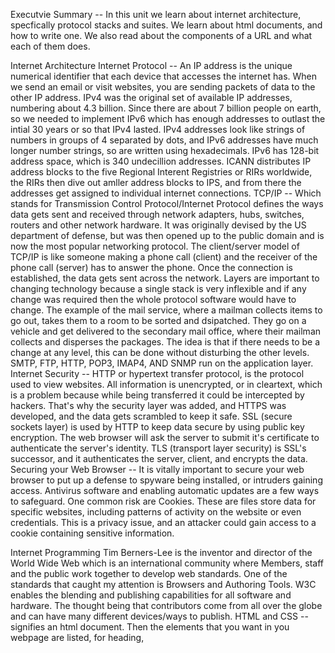 Executvie Summary -- In this unit we learn about internet architecture, specfically protocol stacks and suites. We learn about html documents, and how to write one. We also read about the components of a URL and what each of them does.

Internet Architecture
Internet Protocol -- An IP address is the unique numerical identifier that each device that accesses the internet has. When we send an email or visit websites, you are sending packets of data to the other IP address. IPv4 was the original set of available IP addresses, numbering about 4.3 billion. Since there are about 7 billion people on earth, so we needed to implement IPv6 which has enough addresses to outlast the intial 30 years or so that IPv4 lasted. IPv4 addresses look like strings of numbers in groups of 4 separated by dots, and IPv6 addresses have much longer number strings, so are written using hexadecimals. IPv6 has 128-bit address space, which is 340 undecillion addresses. ICANN distributes IP address blocks to the five Regional Interent Registries or RIRs worldwide, the RIRs then dive out amller address blocks to IPS, and from there the addresses get assigned to individual internet connections.
TCP/IP -- Which stands for Transmission Control Protocol/Internet Protocol defines the ways data gets sent and received through network adapters, hubs, switches, routers and other network hardware. It was originally devised by the US department of defense, but was then opened up to the public domain and is now the most popular networking protocol. The client/server model of TCP/IP is like someone making a phone call (client) and the receiver of the phone call (server) has to answer the phone. Once the connection is established, the data gets sent across the network. Layers are important to changing technology because a single stack is very inflexible and if any change was required then the whole protocol software would have to change. The example of the mail service, where a mailman collects items to go out, takes them to a room to be sorted and dsipatched. They go on a vehicle and get delivered to the secondary mail office, where their mailman collects and disperses the packages.  The idea is that if there needs to be a change at any level, this can be done without disturbing the other levels. SMTP, FTP, HTTP, POP3, IMAP4, AND SNMP run on the application layer.
Internet Security -- HTTP or hypertext transfer protocol, is the protocol used to view websites. All information is unencrypted, or in cleartext, which is a problem because while being transferred it could be intercepted by hackers. That's why the security layer was added, and HTTPS was developed, and the data gets scrambled to keep it safe. SSL (secure sockets layer) is used by HTTP to keep data secure by using public key encryption. The web browser will ask the server to submit it's certificate to authenticate the server's identity. TLS (transport layer security) is SSL's successor, and it authenticates the server, client, and encrypts the data.
Securing your Web Browser -- It is vitally important to secure your web browser to put up a defense to spyware being installed, or intruders gaining access. Antivirus software and enabling automatic updates are a few ways to safeguard. One common risk are Cookies. These are files store data for specific websites, including patterns of activity on the website or even credentials. This is a privacy issue, and an attacker could gain access to a cookie containing sensitive information.

Internet Programming
Tim Berners-Lee is the inventor and director of the World Wide Web which is an international community where Members, staff and the public work together to develop web standards. One of the standards that caught my attention is Browsers and Authoring Tools. W3C enables the blending and publishing capabilities for all software and hardware. The thought being that contributors come from all over the globe and can have many different devices/ways to publish.
HTML and CSS -- <!DOCTYPE html> signifies an html document. Then the elements that you want in you webpage are listed, <head> for heading, <style> to add color or change font. The <h1> and </h1> enclose the heading, <p> and </p> enclose the paragraph, and <a href - </a> enclose the link path. I just wanted to create a colorful, happy site that you can find motivational tools on.
HTML and XML --  XML does not do anything, it is simply a carrier for data. HTML actually displays data.  XML allows the user to create whatever tags they want to use, they are not defined.  HTML has predefined tags, <p> for paragraph, <h1> for the first heading, etc. XML makes data sharing, platform changes, and upgrades simpler because the data is in plain text.
  
Components of a URL
Uniform Resource Locators are links. The scheme: https, Top level domain: .com, .edu, .gov, .org, Anchor: specific location on a page, Default page: result of search
Parameters: no file path provided

Conclusion -- It was really fun to write an html document and have it actually translate into a website, that was by far the best part. My only issue is I could not figure out how to get the image to display on my website, which was disappointing.
